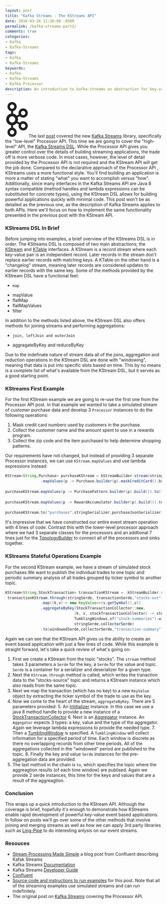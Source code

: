 ```yaml
---
layout: post
title: "Kafka Streams - The KStreams API"
date: 2016-03-26 11:26:08 -0500
permalink: /kafka-streams-part2/
comments: true
categories:
- Kafka
- Kafka-Streams
tags:
- Kafka
- Kafka-Streams 
keywords:
- Kafka
- Kafka-Streams
- Kafka Processor 
description: An introduction to kafka-streams an abstraction for key-value events. 
---
```

<img class="left" src="../assets/images/kafka_logo.png" />The last [post](http://codingjunkie.net/kafka-processor-part1/) covered the new [Kafka Streams](http://docs.confluent.io/2.1.0-alpha1/streams/index.html) library, specifically the "low-level" Processor API.  This time we are going to cover the "high-level" API, the [Kafka Streams DSL](http://docs.confluent.io/2.1.0-alpha1/streams/developer-guide.html#streams-developer-guide-dsl).  While the Processor API gives you greater control over the details of building streaming applications, the trade off is more verbose code.  In most cases, however, the level of detail provided by the Processor API is not required and the KStream API will get the job done.  Compared to the declarative approach of the Processor API , KStreams uses a more functional style. You'll find building an application is more a matter of stating "what" you want to accomplish versus "how".  Additionally, since many interfaces in the Kafka Streams API are Java 8 syntax compatible (method handles and lambda expressions can be substituted for concrete types), using the KStream DSL allows for building powerful applications quickly with minimal code.  This post won't be as detailed as the previous one, as the description of Kafka Streams applies to both APIs.  Here we'll focus on how to implement the same functionality presented in the previous post with the KStream API. 
<!-- more -->
### KStreams DSL In Brief
Before jumping into examples, a brief overview of the KStreams DSL is in order.  The KStreams DSL is composed of two main abstractions; the [KStream](https://github.com/apache/kafka/blob/trunk/streams/src/main/java/org/apache/kafka/streams/kstream/KStream.java) and [KTable](https://github.com/apache/kafka/blob/trunk/streams/src/main/java/org/apache/kafka/streams/kstream/KTable.java) interfaces.  A KStream is a record stream where each key-value pair is an independent record.  Later records in the stream don't replace earlier records with matching keys.  A KTable on the other hand is a "changelog" stream, meaning later records are considered updates to earlier records with the same key.  Some of the methods provided by the KStream DSL have a functional feel:

*     map
*    mapValue
*    flatMap
*    flatMapValues
*    filter

In addition to the methods listed above, the KStream DSL also offers methods for joining streams and performing aggregations:  

*     join, leftJoin and outerJoin
*    aggragateByKey and reduceByKey

Due to the indefinate nature of stream data all of the joins, aggregation and reduction operations in the KStream DSL are done with "windowing", meaning that data is put into specific slots based on time.  This by no means is a complete list of what's available from the KStream DSL, but it serves as a good starting point.
 
### KStreams First Example
For the first KStream example we are going to re-use the first one from the Processor API post.  In that example we wanted to take a simulated stream of customer purchase data and develop 3 `Processor` instances to do the following operations:

1.    Mask credit card numbers used by customers in the purchase.
2.    Collect the customer name and the amount spent to use in a rewards program.
3.    Collect the zip code and the item purchased to help determine shopping patterns. 

Our requirements have not changed, but instead of providing 3 separate Processor instances, we can use `KStream.mapValues` and use lambda expressions instead:

```java
KStream<String,Purchase> purchaseKStream = kStreamBuilder.stream(stringDeserializer,purchaseJsonDeserializer,"src-topic")
                .mapValues(p -> Purchase.builder(p).maskCreditCard().build());

purchaseKStream.mapValues(p -> PurchasePattern.builder(p).build()).to("patterns",stringSerializer,purchasePatternJsonSerializer);

purchaseKStream.mapValues(p -> RewardAccumulator.builder(p).build()).to("rewards",stringSerializer,rewardAccumulatorJsonSerializer);

purchaseKStream.to("purchases",stringSerializer,purchaseJsonSerializer);
```       
It's impressive that we have constructed our entire event stream operation with 4 lines of code. Contrast this with the lower-level processor approach where we had 3 separate classes for the processors and an addtional 7 lines just for the [TopologyBuilder](http://docs.confluent.io/2.1.0-alpha1/streams/javadocs/org/apache/kafka/streams/processor/TopologyBuilder.html) to connect all of the processors and sinks together.

### KStreams Stateful Operations Example
For the second KStream example, we have a stream of simulated stock purchases.We want to publish the individual trades to one topic and periodic summary analysis of all trades grouped by ticker symbol to another topic.

```java
KStream<String,StockTransaction> transactionKStream =  kStreamBuilder.stream(stringSerde,transactionSerde,"stocks");
 transactionKStream.through(stringSerde, transactionSerde,"stocks-out")
                .map((k,v)-> new KeyValue<>(v.getSymbol(),v))
                .aggregateByKey(StockTransactionCollector::new,
                               (k, v, stockTransactionCollector) -> stockTransactionCollector.add(v),
                               TumblingWindows.of("stock-summaries").with(10000),
                               stringSerde,collectorSerde)
                .to(windowedSerde,collectorSerde,"transaction-summary");
```

Again we can see that the KStream API gives us the ability to create an event based application with just a few lines of code.  While this example is straight forward, let's take a quick review of what's going on:

1.    First we create a KStream from the topic "stocks".  The `stream` method takes 3 parameters a `Serde` for the key, a `Serde` for the value and topic. `Serde` is a container for a serializer and deserializer for a given type.
2. Next the `KStream.through` method is called, which writes the tranaction data to the "stocks-source" topic and returns a KStream instance which also reads from the same topic.  
3. Next we map the transaction (which has no key) to a new `KeyValue` object by extracting the ticker symbol of the trade to use as the key.
4. Now we come to the heart of the stream, `aggregateByKey`.  There are 5 parameters provided:
     5. An [Intitializer](https://github.com/apache/kafka/blob/trunk/streams/src/main/java/org/apache/kafka/streams/kstream/Initializer.java) instance.  In this case we use a java 8 method handle to provide a new instance of a [StockTransactionCollector](https://github.com/bbejeck/kafka-streams/blob/master/src/main/java/bbejeck/model/StockTransactionCollector.java)
     6. Next is an [Aggregator](https://github.com/apache/kafka/blob/trunk/streams/src/main/java/org/apache/kafka/streams/kstream/Aggregator.java) instance.  An `Aggegator` expects 3 types: a key, value and the type of the aggregator.  Again we leverage lambda expressions to provide the needed type.
     7. Then a [TumblingWindow](https://github.com/apache/kafka/blob/trunk/streams/src/main/java/org/apache/kafka/streams/kstream/internals/TumblingWindow.java) is specified.  A `TumblingWindow` will collect information for a specified period of time.  Each window is discrete as there no overlapping records from other time periods. All of the aggregations collected in the "windowed" period are published to the topic. 
     8. Finally the key and value `Serde` instances for the  pre-aggregation data are provided.
9.   The last method in the chain is  `to`, which specifies the topic where the aggreagtion results (of each time window) are publised.  Again we provide 2 serde instances, this time for the keys and values that are a result of the aggreagtion.

### Conclusion

This wraps up a quick introduction to the KStream API.  Although the coverage is brief, hopefully it's enough to demonstrate how  KStreams enable rapid development of powerful key-value event based applications.  In follow on posts we'll go over some of the other methods that involve joining and merging streams as well as how we can apply 3rd party libraries such as [Ling-Pipe](http://alias-i.com/lingpipe/) to do interesting anlysis on our event streams.

### Resouces
*    [Stream Processing Made Simple](http://www.confluent.io/blog/introducing-kafka-streams-stream-processing-made-simple) a blog post from Confluent describing Kafak Streams
*    Kafka Streams [Documentation](http://docs.confluent.io/2.1.0-alpha1/streams/index.html)
*    Kafka Streams [Developer Guide](http://docs.confluent.io/2.1.0-alpha1/streams/developer-guide.html)
*    [Confluent](http://www.confluent.io/) 
*    [Source code and instructions to run examples](https://github.com/bbejeck/kafka-streams) for this post.  Note that all of the streaming examples use simulated streams and can run indefinitely.
*    The original post on [Kafka Streams](http://codingjunkie.net/kafka-processor-part1/) covering the Processor API.
